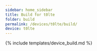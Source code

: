 ```yaml
---
sidebar: home_sidebar
title: Build for t0lte
folder: build
permalink: /devices/t0lte/build/
device: t0lte
---
```

{% include templates/device_build.md %}
